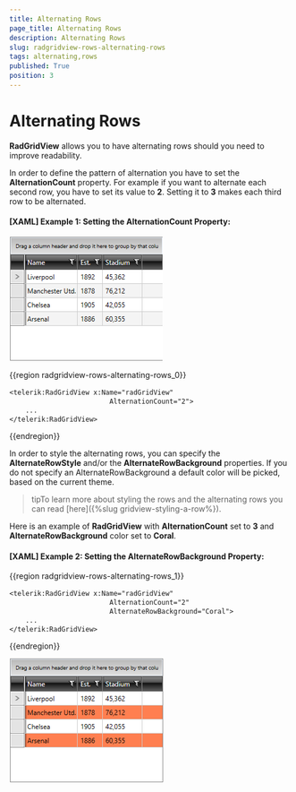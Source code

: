 ```yaml
---
title: Alternating Rows
page_title: Alternating Rows
description: Alternating Rows
slug: radgridview-rows-alternating-rows
tags: alternating,rows
published: True
position: 3
---
```


# Alternating Rows

__RadGridView__ allows you to have alternating rows should you need to improve readability. 

In order to define the pattern of alternation you have to set the __AlternationCount__ property. For example if you want to alternate each second row, you have to set its value to __2__. Setting it to __3__ makes each third row to be alternated.

#### __[XAML] Example 1: Setting the AlternationCount Property:__

![](images/RadGridView_Rows_Alternating_Rows_02.png)

{{region radgridview-rows-alternating-rows_0}}

	<telerik:RadGridView x:Name="radGridView"
	                         AlternationCount="2">
	    ...
	</telerik:RadGridView>
{{endregion}}

In order to style the alternating rows, you can specify the __AlternateRowStyle__ and/or the __AlternateRowBackground__ properties. If you do not specify an AlternateRowBackground a default color will be picked, based on the current theme.

>tipTo learn more about styling the rows and the alternating rows you can read [here]({%slug gridview-styling-a-row%}).

Here is an example of __RadGridView__ with __AlternationCount__ set to __3__ and __AlternateRowBackground__ color set to __Coral__.

#### __[XAML] Example 2: Setting the AlternateRowBackground Property:__

{{region radgridview-rows-alternating-rows_1}}

	<telerik:RadGridView x:Name="radGridView"
	                         AlternationCount="2"
	                         AlternateRowBackground="Coral">
	    ...
	</telerik:RadGridView>
{{endregion}}

![](images/RadGridView_Rows_Alternating_Rows_01.png)
